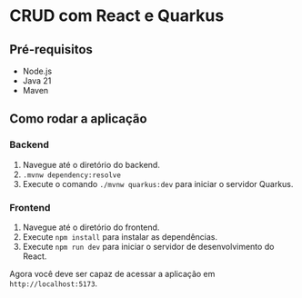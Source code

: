 # CRUD com React e Quarkus

## Pré-requisitos

- Node.js 
- Java 21
- Maven

## Como rodar a aplicação

### Backend

1. Navegue até o diretório do backend.
2. `.mvnw dependency:resolve`
2. Execute o comando `./mvnw quarkus:dev` para iniciar o servidor Quarkus.

### Frontend

1. Navegue até o diretório do frontend.
2. Execute `npm install` para instalar as dependências.
3. Execute `npm run dev` para iniciar o servidor de desenvolvimento do React.

Agora você deve ser capaz de acessar a aplicação em `http://localhost:5173`.